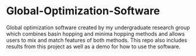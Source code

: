 # Global-Optimization-Software
Global optimization software created by my undergraduate research group which combines basin hopping and minima hopping methods and allows users to mix and match features of both methods.  This repo also includes results from this project as well as a demo for how to use the software.
